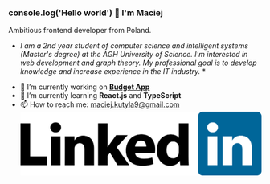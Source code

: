 ### console.log('Hello world') 👋 I'm Maciej 

Ambitious frontend developer from Poland.

* *I am a 2nd year student of computer science and intelligent systems (Master's degree) at the AGH University of Science. I'm interested in web development and graph theory. My professional goal is to develop knowledge and increase experience in the IT industry.* *
 
- 🔭 I’m currently working on **[Budget App](https://github.com/MaciejKutyla98/budget-app)**
- 🌱 I’m currently learning **React.js** and **TypeScript**
- 📫 How to reach me: [maciej.kutyla9@gmail.com](mailto:maciej.kutyla9@gmail.com)
[![LinkedIn](/linkedin.svg)](https://www.linkedin.com/in/maciej-kuty%C5%82a-a891971a7/)

